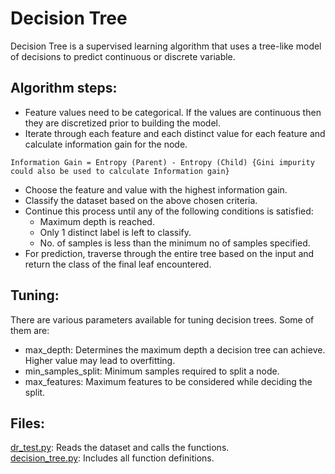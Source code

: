 # Decision Tree

Decision Tree is a supervised learning algorithm that uses a tree-like model of decisions to predict continuous or discrete variable.

## Algorithm steps:

- Feature values need to be categorical. If the values are continuous then they are discretized prior to building the model.
- Iterate through each feature and each distinct value for each feature and calculate information gain for the node.
```
Information Gain = Entropy (Parent) - Entropy (Child) {Gini impurity could also be used to calculate Information gain}
```
- Choose the feature and value with the highest information gain.
- Classify the dataset based on the above chosen criteria.
- Continue this process until any of the following conditions is satisfied:
  - Maximum depth is reached. 
  - Only 1 distinct label is left to classify.
  - No. of samples is less than the minimum no of samples specified.
- For prediction, traverse through the entire tree based on the input and return the class of the final leaf encountered.

## Tuning:

There are various parameters available for tuning decision trees. Some of them are:

- max_depth: Determines the maximum depth a decision tree can achieve. Higher value may lead to overfitting.
- min_samples_split: Minimum samples required to split a node.
- max_features: Maximum features to be considered while deciding the split.

## Files:

[dr_test.py](https://github.com/Rohan9920/ML-Algorithm-Implementations/blob/main/Decision_Trees/dr_test.py): Reads the dataset and calls the functions.  
[decision_tree.py](https://github.com/Rohan9920/ML-Algorithm-Implementations/blob/main/Decision_Trees/decision_tree.py): Includes all function definitions.
